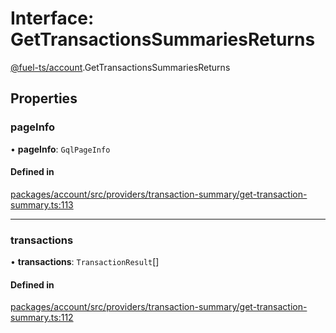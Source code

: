 # Interface: GetTransactionsSummariesReturns

[@fuel-ts/account](/api/Account/index.md).GetTransactionsSummariesReturns

## Properties

### pageInfo

• **pageInfo**: `GqlPageInfo`

#### Defined in

[packages/account/src/providers/transaction-summary/get-transaction-summary.ts:113](https://github.com/FuelLabs/fuels-ts/blob/fd411a37/packages/account/src/providers/transaction-summary/get-transaction-summary.ts#L113)

___

### transactions

• **transactions**: `TransactionResult`[]

#### Defined in

[packages/account/src/providers/transaction-summary/get-transaction-summary.ts:112](https://github.com/FuelLabs/fuels-ts/blob/fd411a37/packages/account/src/providers/transaction-summary/get-transaction-summary.ts#L112)
